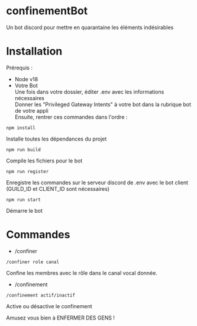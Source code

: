 # confinementBot
Un bot discord pour mettre en quarantaine les éléments indésirables

# Installation
Prérequis : 
- Node v18
- Votre Bot  
Une fois dans votre dossier, éditer .env avec les informations nécessaires  
Donner les "Privileged Gateway Intents" à votre bot dans la rubrique bot de votre appli  
Ensuite, rentrer ces commandes dans l'ordre :  
```
npm install
```
Installe toutes les dépendances du projet
```
npm run build
```
Compile les fichiers pour le bot
```
npm run register
```
Enregistre les commandes sur le serveur discord de .env avec le bot client (GUILD_ID et CLIENT_ID sont nécessaires)
```
npm run start
```
Démarre le bot

# Commandes

- /confiner
```
/confiner role canal
```
Confine les membres avec le rôle dans le canal vocal donnée.  
  
- /confinement
```
/confinement actif/inactif
```
Active ou désactive le confinement  
  
  
Amusez vous bien à ENFERMER DES GENS !
